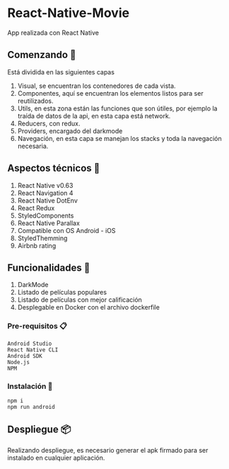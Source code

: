 # React-Native-Movie

App realizada con React Native

## Comenzando 🚀

Está dividida en las siguientes capas 

1. Visual, se encuentran los contenedores de cada vista.
2. Componentes, aquí se encuentran los elementos listos para ser reutilizados.
3. Utils, en esta zona están las funciones que son útiles, por ejemplo la traída de datos de la api, en esta capa está network.
4. Reducers, con redux.
5. Providers, encargado del darkmode
6. Navegación, en esta capa se manejan los stacks y toda la navegación necesaria.

## Aspectos técnicos 🚀

1. React Native v0.63
2. React Navigation 4
3. React Native DotEnv 
4. React Redux
5. StyledComponents
6. React Native Parallax
7. Compatible con OS Android - iOS
8. StyledThemming
9. Airbnb rating


## Funcionalidades  🚀

1. DarkMode
2. Listado de películas populares 
3. Listado de películas con mejor calificación
4. Desplegable en Docker con el archivo dockerfile

### Pre-requisitos 📋

```
Android Studio
React Native CLI
Android SDK
Node.js
NPM 

```

### Instalación 🔧


```
npm i
npm run android
```

## Despliegue 📦

Realizando despliegue, es necesario generar el apk firmado para ser instalado en cualquier aplicación.



